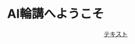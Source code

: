 # AI輪講へようこそ
<p align="center"><a href="https://github.com/ERiC-Labo/AI_rinkou/blob/main/text.md">テキスト</a></p>